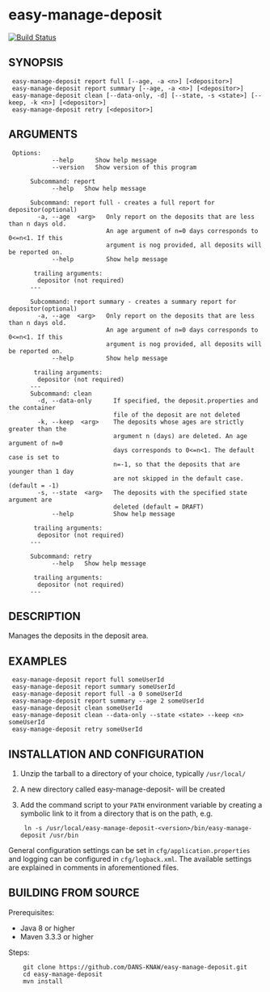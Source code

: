 easy-manage-deposit
===========
[![Build Status](https://travis-ci.org/DANS-KNAW/easy-manage-deposit.png?branch=master)](https://travis-ci.org/DANS-KNAW/easy-manage-deposit)


SYNOPSIS
--------
   
     easy-manage-deposit report full [--age, -a <n>] [<depositor>]
     easy-manage-deposit report summary [--age, -a <n>] [<depositor>]
     easy-manage-deposit clean [--data-only, -d] [--state, -s <state>] [--keep, -k <n>] [<depositor>]
     easy-manage-deposit retry [<depositor>]
     
         
ARGUMENTS
--------
   
     Options:
                --help      Show help message
                --version   Show version of this program
        
          Subcommand: report
                --help   Show help message
          
          Subcommand: report full - creates a full report for depositor(optional)
            -a, --age  <arg>   Only report on the deposits that are less than n days old.
                               An age argument of n=0 days corresponds to 0<=n<1. If this
                               argument is nog provided, all deposits will be reported on.
                --help         Show help message
          
           trailing arguments:
            depositor (not required)
          ---
          
          Subcommand: report summary - creates a summary report for depositor(optional)
            -a, --age  <arg>   Only report on the deposits that are less than n days old.
                               An age argument of n=0 days corresponds to 0<=n<1. If this
                               argument is nog provided, all deposits will be reported on.
                --help         Show help message
          
           trailing arguments:
            depositor (not required)
          ---
          Subcommand: clean
            -d, --data-only      If specified, the deposit.properties and the container
                                 file of the deposit are not deleted
            -k, --keep  <arg>    The deposits whose ages are strictly greater than the
                                 argument n (days) are deleted. An age argument of n=0
                                 days corresponds to 0<=n<1. The default case is set to
                                 n=-1, so that the deposits that are younger than 1 day
                                 are not skipped in the default case. (default = -1)
            -s, --state  <arg>   The deposits with the specified state argument are
                                 deleted (default = DRAFT)
                --help           Show help message
          
           trailing arguments:
            depositor (not required)
          ---
          
          Subcommand: retry
                --help   Show help message
          
           trailing arguments:
            depositor (not required)
          ---
    
     
DESCRIPTION
-----------

Manages the deposits in the deposit area.
     
EXAMPLES
--------

     easy-manage-deposit report full someUserId
     easy-manage-deposit report summary someUserId
     easy-manage-deposit report full -a 0 someUserId
     easy-manage-deposit report summary --age 2 someUserId
     easy-manage-deposit clean someUserId
     easy-manage-deposit clean --data-only --state <state> --keep <n> someUserId
     easy-manage-deposit retry someUserId


INSTALLATION AND CONFIGURATION
------------------------------


1. Unzip the tarball to a directory of your choice, typically `/usr/local/`
2. A new directory called easy-manage-deposit-<version> will be created
3. Add the command script to your `PATH` environment variable by creating a symbolic link to it from a directory that is
   on the path, e.g. 
   
        ln -s /usr/local/easy-manage-deposit-<version>/bin/easy-manage-deposit /usr/bin



General configuration settings can be set in `cfg/application.properties` and logging can be configured
in `cfg/logback.xml`. The available settings are explained in comments in aforementioned files.


BUILDING FROM SOURCE
--------------------

Prerequisites:

* Java 8 or higher
* Maven 3.3.3 or higher

Steps:

        git clone https://github.com/DANS-KNAW/easy-manage-deposit.git
        cd easy-manage-deposit
        mvn install
